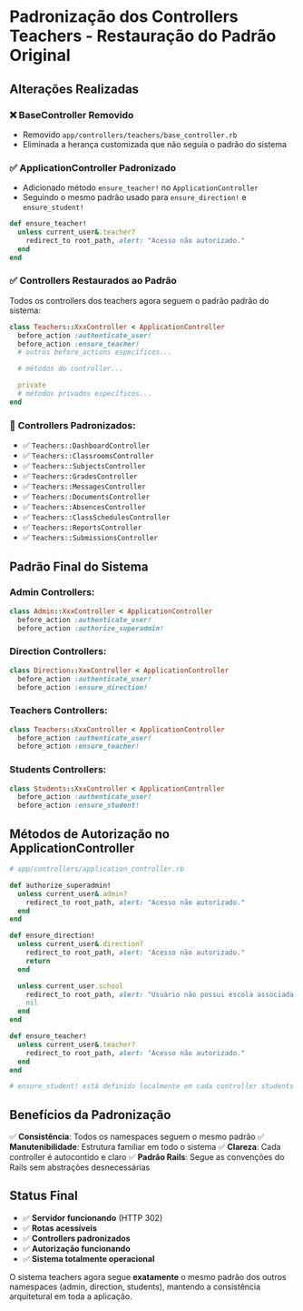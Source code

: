 # Padronização dos Controllers Teachers - Restauração do Padrão Original

## Alterações Realizadas

### ❌ **BaseController Removido**
- Removido `app/controllers/teachers/base_controller.rb`
- Eliminada a herança customizada que não seguia o padrão do sistema

### ✅ **ApplicationController Padronizado**
- Adicionado método `ensure_teacher!` no `ApplicationController`
- Seguindo o mesmo padrão usado para `ensure_direction!` e `ensure_student!`

```ruby
def ensure_teacher!
  unless current_user&.teacher?
    redirect_to root_path, alert: "Acesso não autorizado."
  end
end
```

### ✅ **Controllers Restaurados ao Padrão**
Todos os controllers dos teachers agora seguem o padrão padrão do sistema:

```ruby
class Teachers::XxxController < ApplicationController
  before_action :authenticate_user!
  before_action :ensure_teacher!
  # outros before_actions específicos...

  # métodos do controller...

  private
  # métodos privados específicos...
end
```

### 📁 **Controllers Padronizados:**
- ✅ `Teachers::DashboardController`
- ✅ `Teachers::ClassroomsController`
- ✅ `Teachers::SubjectsController`
- ✅ `Teachers::GradesController`
- ✅ `Teachers::MessagesController`
- ✅ `Teachers::DocumentsController`
- ✅ `Teachers::AbsencesController`
- ✅ `Teachers::ClassSchedulesController`
- ✅ `Teachers::ReportsController`
- ✅ `Teachers::SubmissionsController`

## Padrão Final do Sistema

### **Admin Controllers:**
```ruby
class Admin::XxxController < ApplicationController
  before_action :authenticate_user!
  before_action :authorize_superadmin!
```

### **Direction Controllers:**
```ruby
class Direction::XxxController < ApplicationController
  before_action :authenticate_user!
  before_action :ensure_direction!
```

### **Teachers Controllers:**
```ruby
class Teachers::XxxController < ApplicationController
  before_action :authenticate_user!
  before_action :ensure_teacher!
```

### **Students Controllers:**
```ruby
class Students::XxxController < ApplicationController
  before_action :authenticate_user!
  before_action :ensure_student!
```

## Métodos de Autorização no ApplicationController

```ruby
# app/controllers/application_controller.rb

def authorize_superadmin!
  unless current_user&.admin?
    redirect_to root_path, alert: "Acesso não autorizado."
  end
end

def ensure_direction!
  unless current_user&.direction?
    redirect_to root_path, alert: "Acesso não autorizado."
    return
  end

  unless current_user.school
    redirect_to root_path, alert: "Usuário não possui escola associada. Entre em contato com o administrador."
    nil
  end
end

def ensure_teacher!
  unless current_user&.teacher?
    redirect_to root_path, alert: "Acesso não autorizado."
  end
end

# ensure_student! está definido localmente em cada controller students
```

## Benefícios da Padronização

✅ **Consistência**: Todos os namespaces seguem o mesmo padrão
✅ **Manutenibilidade**: Estrutura familiar em todo o sistema
✅ **Clareza**: Cada controller é autocontido e claro
✅ **Padrão Rails**: Segue as convenções do Rails sem abstrações desnecessárias

## Status Final

- ✅ **Servidor funcionando** (HTTP 302)
- ✅ **Rotas acessíveis** 
- ✅ **Controllers padronizados**
- ✅ **Autorização funcionando**
- ✅ **Sistema totalmente operacional**

O sistema teachers agora segue **exatamente** o mesmo padrão dos outros namespaces (admin, direction, students), mantendo a consistência arquitetural em toda a aplicação.